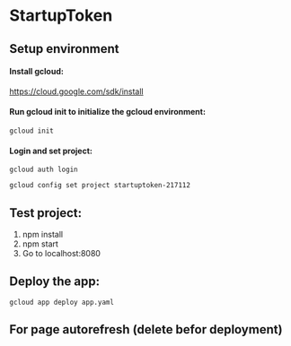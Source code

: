 # StartupToken
## Setup environment
#### Install gcloud: 
https://cloud.google.com/sdk/install
#### Run gcloud init to initialize the gcloud environment:
```
gcloud init
```
#### Login and set project:
```
gcloud auth login
```
```
gcloud config set project startuptoken-217112
```

## Test project:
1. npm install 
2. npm start
3. Go to localhost:8080

## Deploy the app:
```
gcloud app deploy app.yaml
```


## For page autorefresh (delete befor deployment)
<head>
  <meta http-equiv="refresh" content="30">
</head>
